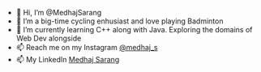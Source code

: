 - 👋 Hi, I’m @MedhajSarang
- 👀 I’m a big-time cycling enhusiast and love playing Badminton
- 🌱 I’m currently learning C++ along with Java. Exploring the domains of Web Dev alongside
- 📫 Reach me on my Instagram [@medhaj_s](https://www.instagram.com/medhaj_s/?hl=en)
- 📫 My LinkedIn [Medhaj Sarang](https://www.linkedin.com/in/view-medhaj-sarang/)

<!---
MedhajSarang/MedhajSarang is a ✨ special ✨ repository because its `README.md` (this file) appears on your GitHub profile.
You can click the Preview link to take a look at your changes.
--->
